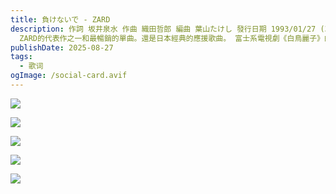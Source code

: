 ```yaml
---
title: 負けないで - ZARD
description: 作詞 坂井泉水 作曲 織田哲郎 編曲 葉山たけし 發行日期 1993/01/27 (32年前)
  ZARD的代表作之一和最暢銷的單曲。還是日本經典的應援歌曲。 富士系電視劇《白鳥麗子》的主題曲。
publishDate: 2025-08-27
tags:
  - 歌词
ogImage: /social-card.avif
---
```

![](https://img.remit.ee/api/file/BQACAgUAAyEGAASHRsPbAALZh2itzVwSb8q302KmGP4YiU3Io_EcAAKkGQACj8BxVZPm2mUEFSrTNgQ.jpg)

![](https://img.remit.ee/api/file/BQACAgUAAyEGAASHRsPbAALZkmitzYksEyoFMDu6sdMsInKSv-12AAKvGQACj8BxVTjsvrSbZAaPNgQ.jpg)

![](https://img.remit.ee/api/file/BQACAgUAAyEGAASHRsPbAALZlGitzYryvnbVIODLy5tUqXxjaDaxAAKxGQACj8BxVbLgM3tNm-enNgQ.jpg)



![](https://img.remit.ee/api/file/BQACAgUAAyEGAASHRsPbAALZkWitzYhIIe-NiWZ606o9KW8idErFAAKuGQACj8BxVa44QwEKE-WNNgQ.jpg)

![](https://img.remit.ee/api/file/BQACAgUAAyEGAASHRsPbAALZk2itzYlD90X49gG5E-7BpXwa1rrkAAKwGQACj8BxVVo_8xUI5B1FNgQ.jpg)
